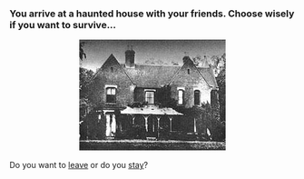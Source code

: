 ### You arrive at a haunted house with your friends. Choose wisely if you want to survive...

<p align="center">
  <img src="pictures/haunted-house.jpg">
</p>

Do you want to [leave](situations/leave.md) or do you [stay](situations/stay.md)?
